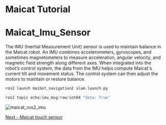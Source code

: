 # Maicat Tutorial
# Maicat_Imu_Sensor

The IMU (Inertial Measurement Unit) sensor is used to maintain balance in the Maicat robot. An IMU combines accelerometers, gyroscopes, and sometimes magnetometers to measure acceleration, angular velocity, and magnetic field strength along different axes. When integrated into the robot’s control system, the data from the IMU helps compute Maicat's current tilt and movement status. The control system can then adjust the motors to maintain or restore balance.

```python
ros2 launch maibot_navigation2 slam.launch.py

ros2 topic echo/imu_msg/raw/int64 "data: True"
```

![maicat_ros2_imu](https://github.com/user-attachments/assets/a4ab2090-8313-4192-bf75-c81e0429492b)


[Next - Maicat touch sensor](../07_maicat_touch_sensor/README.md)
